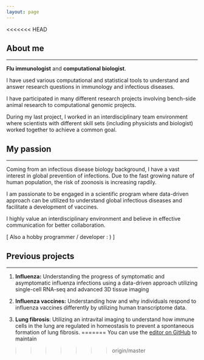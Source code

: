 ```yaml
---
layout: page 
---
```


<<<<<<< HEAD
## About me

---

 __Flu immunologist__ and __computational biologist__.  

I have used various computational and statistical tools to understand and answer research questions in immunology and infectious diseases.  

I have participated in many different research projects involving bench-side animal research to computational genomic projects. 


During my last project, I worked in an interdisciplinary team environment where
scientists with different skill sets (including physicists and biologist) worked together to achieve a common goal.

## My passion

---

Coming from an infectious disease biology background, I have a vast interest in global prevention of infections. Due to the fast growing nature of human population, the risk of zoonosis is increasing rapdily. 

I am passionate to be engaged in a scientific program where data-driven approach can be utilized to understand global infectious diseases and facilitate a development of vaccines.

I highly value an interdisciplinary environment and believe in effective communication for better collaboration. 

[ Also a hobby programmer / developer : ) ]

## Previous projects

---

1. __Influenza:__ Understanding the progress of symptomatic and asymptomatic influenza infections using a data-driven approach utilizing single-cell RNA-seq and advanced 3D tissue imaging

2. __Influenza vaccines:__ Understanding how and why individuals respond to influenza vaccines differently by utilizing human transcriptome data. 

3. __Lung fibrosis__: Utilizing an intravital imaging to understand how immune cells in the lung are regulated in homeostasis to prevent a spontaneous formation of lung fibrosis.
=======
   You can use the [editor on GitHub](https://github.com/kimjhkp/kimjhkp.github.io/edit/master/index.md) to maintain



>>>>>>> origin/master
